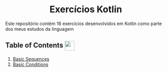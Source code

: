 <div align="center"> 
   <h1 align="center" > 
       Exercícios Kotlin 
      </h1> 
</div>

Este repositório contém 16 exercícios desenvolvidos em Kotlin como parte dos meus estudos da linguagem
## Table of Contents <img align="center" height="30" width="30" src="https://upload.wikimedia.org/wikipedia/commons/7/74/Kotlin_Icon.png" />



1. [Basic Sequences](sequencias_basicas/)
2. [Basic Conditions](basics_conditions/)
